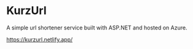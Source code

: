 # KurzUrl

A simple url shortener service built with ASP.NET and hosted on Azure.

https://kurzurl.netlify.app/
